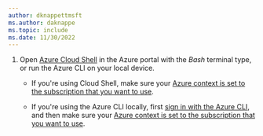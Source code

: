 ```yaml
---
author: dknappettmsft
ms.author: daknappe
ms.topic: include
ms.date: 11/30/2022
---
```


1. Open [Azure Cloud Shell](/azure/cloud-shell/overview) in the Azure portal with the *Bash* terminal type, or run the Azure CLI on your local device. 

   - If you're using Cloud Shell, make sure your [Azure context is set to the subscription that you want to use](/cli/azure/manage-azure-subscriptions-azure-cli).

   - If you're using the Azure CLI locally, first [sign in with the Azure CLI](/cli/azure/authenticate-azure-cli), and then make sure your [Azure context is set to the subscription that you want to use](/cli/azure/manage-azure-subscriptions-azure-cli).
